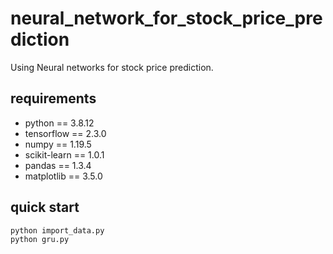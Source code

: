 # neural_network_for_stock_price_prediction
Using Neural networks for stock price prediction.

## requirements
* python == 3.8.12
* tensorflow == 2.3.0
* numpy == 1.19.5
* scikit-learn == 1.0.1
* pandas == 1.3.4
* matplotlib == 3.5.0

## quick start

```shell
python import_data.py
python gru.py
```

